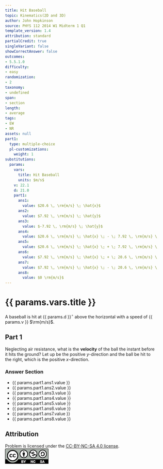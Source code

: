 ```yaml
---
title: Hit Baseball
topic: Kinematics(2D and 3D)
author: John Hopkinson
source: PHYS 112 2014 W1 Midterm 1 Q1
template_version: 1.4
attribution: standard
partialCredit: true
singleVariant: false
showCorrectAnswer: false
outcomes:
- 5.5.1.0
difficulty:
- easy
randomization:
- 2
taxonomy:
- undefined
span:
- section
length:
- average
tags:
- EW
- NR
assets: null
part1:
  type: multiple-choice
  pl-customizations:
    weight: 1
substitutions:
  params:
    vars:
      title: Hit Baseball
      units: $m/s$
    v: 22.1
    d: 21.0
    part1:
      ans1:
        value: $20.6 \, \rm{m/s} \; \hat{x}$
      ans2:
        value: $7.92 \, \rm{m/s} \; \hat{y}$
      ans3:
        value: $-7.92 \, \rm{m/s} \; \hat{y}$
      ans4:
        value: $20.6 \, \rm{m/s} \; \hat{x} \; - \; 7.92 \, \rm{m/s} \; \hat{y}$
      ans5:
        value: $20.6 \, \rm{m/s} \; \hat{x} \; + \; 7.92 \, \rm{m/s} \; \hat{y}$
      ans6:
        value: $7.92 \, \rm{m/s} \; \hat{x} \; + \; 20.6 \, \rm{m/s} \; \hat{y}$
      ans7:
        value: $7.92 \, \rm{m/s} \; \hat{x} \; - \; 20.6 \, \rm{m/s} \; \hat{y}$
      ans8:
        value: $0 \rm{m/s}$
---
```

# {{ params.vars.title }}
A baseball is hit at {{ params.d }}$^\circ$ above the horizontal with a speed of {{ params.v }} $\rm{m/s}$.

## Part 1

Neglecting air resistance, what is the **velocity** of the ball the instant before it hits the ground? Let up be the positive $y$-direction and the ball be hit to the right, which is the positive $x$-direction.

### Answer Section

- {{ params.part1.ans1.value }}
- {{ params.part1.ans2.value }}
- {{ params.part1.ans3.value }}
- {{ params.part1.ans4.value }}
- {{ params.part1.ans5.value }}
- {{ params.part1.ans6.value }}
- {{ params.part1.ans7.value }}
- {{ params.part1.ans8.value }}

## Attribution

Problem is licensed under the [CC-BY-NC-SA 4.0 license](https://creativecommons.org/licenses/by-nc-sa/4.0/).<br> ![The Creative Commons 4.0 license requiring attribution-BY, non-commercial-NC, and share-alike-SA license.](https://raw.githubusercontent.com/firasm/bits/master/by-nc-sa.png)